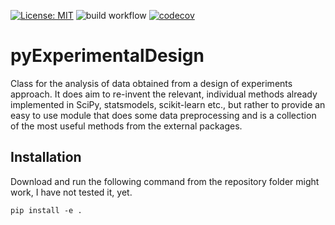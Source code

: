 [![License: MIT](https://img.shields.io/badge/License-MIT-blue.svg)](https://opensource.org/licenses/MIT)
![build workflow](https://github.com/AlexanderSouthan/pyExperimentalDesign/actions/workflows/main.yml/badge.svg)
[![codecov](https://codecov.io/gh/AlexanderSouthan/pyExperimentalDesign/branch/master/graph/badge.svg?token=E17XE4FR6H)](https://codecov.io/gh/AlexanderSouthan/pyExperimentalDesign)

# pyExperimentalDesign

Class for the analysis of data obtained from a design of experiments approach. It does aim to re-invent the relevant, individual methods already implemented in SciPy, statsmodels, scikit-learn etc., but rather to provide an easy to use module that does some data preprocessing and is a collection of the most useful methods from the external packages. 

## Installation
Download and run the following command from the repository folder might work,
I have not tested it, yet.
```
pip install -e .
```
